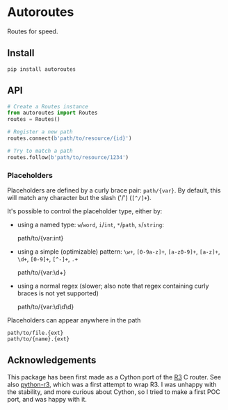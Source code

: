 # Autoroutes

Routes for speed.


## Install

    pip install autoroutes


## API

```python
# Create a Routes instance
from autoroutes import Routes
routes = Routes()

# Register a new path
routes.connect(b'path/to/resource/{id}')

# Try to match a path
routes.follow(b'path/to/resource/1234')
```

### Placeholders

Placeholders are defined by a curly brace pair: `path/{var}`. By default, this
will match any character but the slash ('/') (`[^/]+`).

It's possible to control the placeholder type, either by:
- using a named type: `w`/`word`, `i`/`int`, `*`/`path`, `s`/`string`:

    path/to/{var:int}

- using a simple (optimizable) pattern: `\w+`, `[0-9a-z]+`, `[a-z0-9]+`,
  `[a-z]+`, `\d+`, `[0-9]+`, `[^-]+`, `.+`

    path/to/{var:\d+}

- using a normal regex (slower; also note that regex containing curly braces is
  not yet supported)

    path/to/{var:\d\d\d}

Placeholders can appear anywhere in the path

    path/to/file.{ext}
    path/to/{name}.{ext}


## Acknowledgements

This package has been first made as a Cython port of the [R3](https://github.com/c9s/r3/)
C router.
See also [python-r3](https://framagit.org/ybon/python-r3), which was a first
attempt to wrap R3. I was unhappy with the stability, and more curious about
Cython, so I tried to make a first POC port, and was happy with it.
